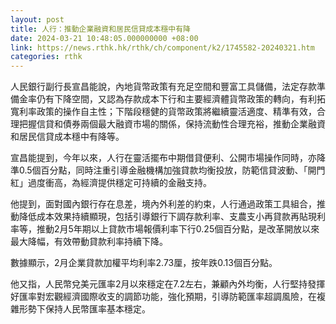 ```yaml
---
layout: post
title: 人行：推動企業融資和居民信貸成本穩中有降
date: 2024-03-21 10:48:05.000000000 +08:00
link: https://news.rthk.hk/rthk/ch/component/k2/1745582-20240321.htm
categories: rthk
---
```


人民銀行副行長宣昌能說，內地貨幣政策有充足空間和豐富工具儲備，法定存款準備金率仍有下降空間，又認為存款成本下行和主要經濟體貨幣政策的轉向，有利拓寬利率政策的操作自主性；下階段穩健的貨幣政策將繼續靈活適度、精準有效，合理把握信貸和債券兩個最大融資市場的關係，保持流動性合理充裕，推動企業融資和居民信貸成本穩中有降等。

宣昌能提到，今年以來，人行在靈活擺布中期借貸便利、公開市場操作同時，亦降準0.5個百分點，同時注重引導金融機構加強貸款均衡投放，防範信貸波動、「開門紅」過度衝高，為經濟提供穩定可持續的金融支持。

他提到，面對國內銀行存在息差，境內外利差的約束，人行通過政策工具組合，推動降低成本效果持續顯現，包括引導銀行下調存款利率、支農支小再貸款再貼現利率等，推動2月5年期以上貸款市場報價利率下行0.25個百分點，是改革開放以來最大降幅，有效帶動貸款利率持續下降。

數據顯示，2月企業貸款加權平均利率2.73厘，按年跌0.13個百分點。

他又指，人民幣兌美元匯率2月以來穩定在7.2左右，兼顧內外均衡，人行堅持發揮好匯率對宏觀經濟國際收支的調節功能，強化預期，引導防範匯率超調風險，在複雜形勢下保持人民幣匯率基本穩定。
